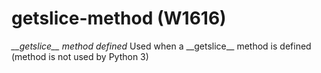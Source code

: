 # getslice-method (W1616)
*\_\_getslice\_\_ method defined* Used when a \_\_getslice\_\_ method is
defined (method is not used by Python 3)

